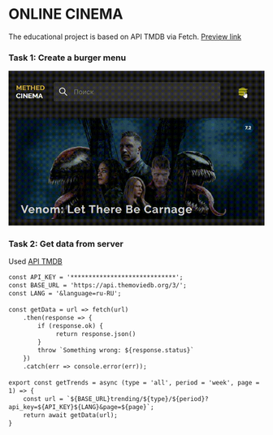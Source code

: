 # ONLINE CINEMA 
The educational project is based on API TMDB via Fetch. [Preview link](https://pesukarhutg.github.io/cinema-search/)

### Task 1: Create a burger menu
![burger menu gif](https://github.com/PesukarhuTG/cinema-search/blob/master/preview/gif-burger-menu.gif)

### Task 2: Get data from server
Used [API TMDB](https://www.themoviedb.org/) 

    const API_KEY = '*****************************';
    const BASE_URL = 'https://api.themoviedb.org/3/';
    const LANG = '&language=ru-RU';

    const getData = url => fetch(url)
        .then(response => {
            if (response.ok) {
                 return response.json()
            }
            throw `Something wrong: ${response.status}`
        })
        .catch(err => console.error(err));

    export const getTrends = async (type = 'all', period = 'week', page = 1) => {
        const url = `${BASE_URL}trending/${type}/${period}?api_key=${API_KEY}${LANG}&page=${page}`;
        return await getData(url);
    }
